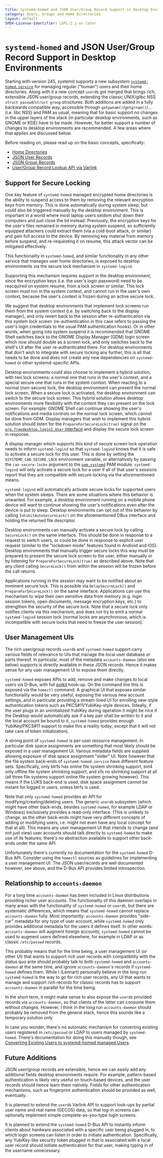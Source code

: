 ```yaml
---
title: systemd-homed and JSON User/Group Record Support in Desktop Environments
category: Users, Groups and Home Directories
layout: default
SPDX-License-Identifier: LGPL-2.1-or-later
---
```


# `systemd-homed` and JSON User/Group Record Support in Desktop Environments

Starting with version 245, systemd supports a new subsystem
[`systemd-homed.service`](https://www.freedesktop.org/software/systemd/man/systemd-homed.service.html)
for managing regular ("human") users and their home directories.
Along with it a new concept `userdb` got merged that brings rich, extensible JSON user/group
records, extending the classic UNIX/glibc NSS `struct passwd`/`struct group` structures.
Both additions are added in a fully backwards compatible way, accessible through `getpwnam()`/`getgrnam()`/… (i.e. libc NSS) and PAM as
usual, meaning that for basic support no changes in the upper layers of the
stack (in particular desktop environments, such as GNOME or KDE) have to be made.
However, for better support a number of changes to desktop environments are recommended.
A few areas where that applies are discussed below.

Before reading on, please read up on the basic concepts, specifically:

* [Home Directories](/HOME_DIRECTORY)
* [JSON User Records](/USER_RECORD)
* [JSON Group Records](/GROUP_RECORD)
* [User/Group Record Lookup API via Varlink](/USER_GROUP_API)

## Support for Secure Locking

One key feature of `systemd-homed` managed encrypted home directories is the ability to
suspend access to them by removing the relevant encryption keys from memory.
This is done automatically during system sleep, but could also be triggered manually by the
desktop environment.
This is important in a world where most laptop users seldom shut down their computers and just
close the lid instead.
Previously, the encryption keys for the user's files remained in memory during system suspend,
so sufficiently equipped attackers could extract them (via a cold-boot attack, or similar) and
gain full access to the device.
By removing key material from memory before suspend, and re-requesting it on resume, this attack
vector can be mitigated effectively.

This functionality in `systemd-homed`, and similar functionality in any other
service that manages user home directories, is exposed to desktop environments
via the secure lock mechanism in `systemd-logind`.

Supporting this mechanism requires support in the desktop environment, since
the encryption keys (i.e. the user's login password) need to be reacquired on
system resume, from a lock screen or similar.
This lock screen must run in the system context, and cannot run in the user's
own context, because the user's context is frozen during an active secure lock.

We suggest that desktop environments that implement lock screens run them
from the system context (i.e. by switching back to the display manager), and
only revert back to the session after re-authentication via this system lock
screen (re-authentication in this case refers to passing the user's login
credentials to the usual PAM authentication hooks).
Or in other words, when going into system suspend it is recommended that GNOME
Shell switches back to the GNOME Display Manager (GDM) login screen which now
should double as a screen lock, and only switches back to the shell's UI after
the user re-authenticated there.
For desktop environments that don't wish to integrate with secure locking
any further, this is all that needs to be done and does not create any new
dependencies on `systemd-homed` or other systemd-specific APIs.

Desktop environments could also choose to implement a hybrid solution, with two
lock screens: a normal one that runs in the user's context, and a special secure
one that runs in the system context.
When reacting to a normal (non-secure) lock, the desktop environment can present
the normal lock screen.
When a secure lock is activated, the desktop environment can switch to the secure
lock screen.
This hybrid solution allows desktop environments more flexibility with the content
they can present on the lock screen.
For example: GNOME Shell can continue showing the user's notifications and media
controls on the normal lock screen, which cannot be done from GDM.
Display managers that wish to implement this hybrid solution should listen for the
`PrepareForSecureLock(true)` signal on the
[`org.freedesktop.login1.User` interface](https://www.freedesktop.org/software/systemd/man/org.freedesktop.login1.html)
and display the secure lock screen in response.

A display manager which supports this kind of secure screen lock operation needs
to inform `systemd-logind` so that `systemd-logind` knows that it is safe to activate
a secure lock for this user.
This is done by setting the `$SYSTEMD_CAN_SECURE_LOCK` environment variable, or alternatively
by passing the `can-secure-lock=` argument to the
[`pam_systemd`](https://www.freedesktop.org/software/systemd/man/pam_systemd.html)
PAM module.
`systemd-logind` will only activate a secure lock for a user if all of that user's
sessions report that they are compatible with secure locking via the aforementioned means.

`systemd-logind` will automatically activate secure locks for supported users when
the system sleeps.
There are some situations where this behavior is unwanted.
For example, a desktop environment running on a mobile phone device will want to
continue showing the user's notifications even after the device is put to sleep.
Desktop environments can opt out of this behavior by calling `InhibitAutoSecureLock()`
on the aforementioned DBus interface and holding the returned file descriptor.

Desktop environments can manually activate a secure lock by calling `SecureLock()` on
the same interface.
This should be done in response to a request to switch users, or could be done in response
to explicit user request (similar to the "lockdown mode" features found in Android and iOS).
Desktop environments that manually trigger secure locks this way must be prepared to present
the secure lock screen to the user, either manually or by listening for `PrepareForSecureLock(true)`
as described above.
Note that any client calling `SecureLock()` from within the session will be frozen before the
call returns.

Applications running in the session may want to be notified about an imminent secure lock.
This is possible via `DelaySecureLock()` and `PrepareForSecureLock()` on the same interface.
Applications can use this mechanism to wipe their own sensitive data from memory (e.g. login
session tokens, open documents, message encryption keys, etc.) to strengthen the security of
the secure lock.
Note that a secure lock only notifies clients via this mechanism, and does not try to emit a
normal `systemd-logind` session lock (normal locks are asynchronous, which is incompatible with
secure locks that need to freeze the user session).

## User Management UIs

The rich user/group records `userdb` and `systemd-homed` support carry various
fields of relevance to UIs that manage the local user database or parts thereof.
In particular, most of the metadata `accounts-daemon` (also see below)
supports is directly available in these JSON records.
Hence it makes sense for any user management UI to expose them directly.

`systemd-homed` exposes APIs to add, remove and make changes to local users via
D-Bus, with full [polkit](https://www.freedesktop.org/software/polkit/docs/latest/) hook-up.
On the command line this is exposed via the `homectl` command. A graphical UI that exposes similar functionality would be
very useful, exposing the various new account settings, and in particular
providing a stream-lined UI for enrolling new-style authentication tokens such
as PKCS#11/YubiKey-style devices.
(Ideally, if the user plugs in an uninitialized YubiKey during operation it might be nice if the Desktop would
automatically ask if a key pair shall be written to it and the local account be
bound to it, `systemd-homed` provides enough YubiKey/PKCS#11 support to make
this a reality today; except that it will not take care of token
initialization).

A strong point of `systemd-homed` is per-user resource management.
In particular disk space assignments are something that most likely should be
exposed in a user management UI. Various metadata fields are supplied allowing
exposure of disk space assignment "slider" UI.
Note however that the file system back-ends of `systemd-homed.service` have different feature sets.
Specifically, only btrfs has online file system shrinking support, ext4 only offline file
system shrinking support, and xfs no shrinking support at all (all three file
systems support online file system growing however).
This means if the LUKS back-end is used, disk space assignment cannot be instant for logged in users, unless btrfs is used.

Note that only `systemd-homed` provides an API for modifying/creating/deleting users.
The generic `userdb` subsystem (which might have other back-ends, besides
`systemd-homed`, for example LDAP or Windows) exclusively provides a read-only interface.
(This is unlikely to change, as the other back-ends might have very
different concepts of adding or modifying users, i.e. might not even have any local concept for that at all).
This means any user management UI that intends to change (and not just view) user accounts should talk directly to
`systemd-homed` to make use of its features; there's no abstraction available
to support other back-ends under the same API.

Unfortunately there's currently no documentation for the `systemd-homed` D-Bus API.
Consider using the `homectl` sources as guidelines for implementing a user management UI.
The JSON user/records are well documented however, see above,
and the D-Bus API provides limited introspection.

## Relationship to `accounts-daemon`

For a long time `accounts-daemon` has been included in Linux distributions
providing richer user accounts.
The functionality of this daemon overlaps in many areas with the functionality of `systemd-homed` or `userdb`, but there are
systematic differences, which means that `systemd-homed` cannot replace
`accounts-daemon` fully.
Most importantly: `accounts-daemon` provides "side-car" metadata for *any* type of user account, while `systemd-homed` only
provides additional metadata for the users it defines itself.
In other words: `accounts-daemon` will augment foreign accounts; `systemd-homed` cannot be used
to augment users defined elsewhere, for example in LDAP or as classic `/etc/passwd` records.

This probably means that for the time being, a user management UI (or other UI)
that wants to support rich user records with compatibility with the status quo
ante should probably talk to both `systemd-homed` and `accounts-daemon` at the
same time, and ignore `accounts-daemon`'s records if `systemd-homed` defines them.
While I (Lennart) personally believe in the long run `systemd-homed` is
the way to go for rich user records, any UI that wants to manage and support
rich records for classic records has to support `accounts-daemon` in parallel
for the time being.

In the short term, it might make sense to also expose the `userdb` provided
records via `accounts-daemon`, so that clients of the latter can consume them
without changes. However, I think in the long run `accounts-daemon` should
probably be removed from the general stack, hence this sounds like a temporary
solution only.

In case you wonder, there's no automatic mechanism for converting existing
users registered in `/etc/passwd` or LDAP to users managed by `systemd-homed`.
There's documentation for doing this manually though, see
[Converting Existing Users to systemd-homed managed Users](/CONVERTING_TO_HOMED).

## Future Additions

JSON user/group records are extensible, hence we can easily add any additional fields desktop environments require.
For example, pattern-based authentication is likely very useful on touch-based devices,
and the user records should hence learn them natively.
Fields for other authentication mechanisms, such as fingerprint authentication should be provided as well, eventually.

It is planned to extend the `userdb` Varlink API to support look-ups by partial
user name and real name (GECOS) data, so that log-in screens can optionally
implement simple complete-as-you-type login screens.

It is planned to extend the `systemd-homed` D-Bus API to instantly inform clients
about hardware associated with a specific user being plugged in, to which login
screens can listen in order to initiate authentication.
Specifically, any YubiKey-like security token plugged in that is associated with a local user
record should initiate authentication for that user, making typing in of the
username unnecessary.
